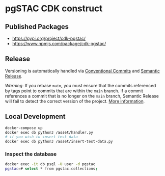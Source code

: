 # pgSTAC CDK construct

## Published Packages

- https://pypi.org/project/cdk-pgstac/
- https://www.npmjs.com/package/cdk-pgstac/

## Release

Versioning is automatically handled via [Conventional Commits](https://www.conventionalcommits.org/en/v1.0.0/) and [Semantic Release](https://semantic-release.gitbook.io/semantic-release/).

_Warning_: If you rebase `main`, you must ensure that the commits referenced by tags point to commits that are within the `main` branch. If a commit references a commit that is no longer on the `main` branch, Semantic Release will fail to detect the correct version of the project. [More information](https://github.com/semantic-release/semantic-release/issues/1121#issuecomment-517945233).

## Local Development

```bash
docker-compose up
docker exec db python3 /asset/handler.py
# if you wish to insert test data
docker exec db python3 /asset/insert-test-data.py
```

### Inspect the database


```bash
docker exec -it db psql -U user -d pgstac
pgstac=# select * from pgstac.collections;
```
